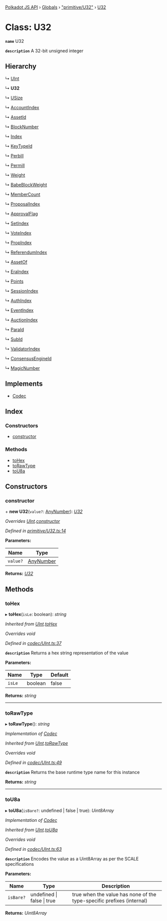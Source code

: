[Polkadot JS API](../README.md) › [Globals](../globals.md) › ["primitive/U32"](../modules/_primitive_u32_.md) › [U32](_primitive_u32_.u32.md)

# Class: U32

**`name`** U32

**`description`** 
A 32-bit unsigned integer

## Hierarchy

  ↳ [UInt](_codec_uint_.uint.md)

  ↳ **U32**

  ↳ [USize](_primitive_usize_.usize.md)

  ↳ [AccountIndex](_primitive_generic_accountindex_.accountindex.md)

  ↳ [AssetId](../interfaces/_interfaces_runtime_types_.assetid.md)

  ↳ [BlockNumber](../interfaces/_interfaces_runtime_types_.blocknumber.md)

  ↳ [Index](../interfaces/_interfaces_runtime_types_.index.md)

  ↳ [KeyTypeId](../interfaces/_interfaces_runtime_types_.keytypeid.md)

  ↳ [Perbill](../interfaces/_interfaces_runtime_types_.perbill.md)

  ↳ [Permill](../interfaces/_interfaces_runtime_types_.permill.md)

  ↳ [Weight](../interfaces/_interfaces_runtime_types_.weight.md)

  ↳ [BabeBlockWeight](../interfaces/_interfaces_babe_types_.babeblockweight.md)

  ↳ [MemberCount](../interfaces/_interfaces_collective_types_.membercount.md)

  ↳ [ProposalIndex](../interfaces/_interfaces_collective_types_.proposalindex.md)

  ↳ [ApprovalFlag](../interfaces/_interfaces_elections_types_.approvalflag.md)

  ↳ [SetIndex](../interfaces/_interfaces_elections_types_.setindex.md)

  ↳ [VoteIndex](../interfaces/_interfaces_elections_types_.voteindex.md)

  ↳ [PropIndex](../interfaces/_interfaces_democracy_types_.propindex.md)

  ↳ [ReferendumIndex](../interfaces/_interfaces_democracy_types_.referendumindex.md)

  ↳ [AssetOf](../interfaces/_interfaces_deprecated_types_.assetof.md)

  ↳ [EraIndex](../interfaces/_interfaces_staking_types_.eraindex.md)

  ↳ [Points](../interfaces/_interfaces_staking_types_.points.md)

  ↳ [SessionIndex](../interfaces/_interfaces_session_types_.sessionindex.md)

  ↳ [AuthIndex](../interfaces/_interfaces_imonline_types_.authindex.md)

  ↳ [EventIndex](../interfaces/_interfaces_system_types_.eventindex.md)

  ↳ [AuctionIndex](../interfaces/_interfaces_parachains_types_.auctionindex.md)

  ↳ [ParaId](../interfaces/_interfaces_parachains_types_.paraid.md)

  ↳ [SubId](../interfaces/_interfaces_parachains_types_.subid.md)

  ↳ [ValidatorIndex](../interfaces/_interfaces_parachains_types_.validatorindex.md)

  ↳ [ConsensusEngineId](_primitive_generic_consensusengineid_.consensusengineid.md)

  ↳ [MagicNumber](_metadata_magicnumber_.magicnumber.md)

## Implements

* [Codec](../interfaces/_types_.codec.md)

## Index

### Constructors

* [constructor](_primitive_u32_.u32.md#constructor)

### Methods

* [toHex](_primitive_u32_.u32.md#tohex)
* [toRawType](_primitive_u32_.u32.md#torawtype)
* [toU8a](_primitive_u32_.u32.md#tou8a)

## Constructors

###  constructor

\+ **new U32**(`value?`: [AnyNumber](../modules/_types_.md#anynumber)): *[U32](_primitive_u32_.u32.md)*

*Overrides [UInt](_codec_uint_.uint.md).[constructor](_codec_uint_.uint.md#constructor)*

*Defined in [primitive/U32.ts:14](https://github.com/polkadot-js/api/blob/b69d8ec789/packages/types/src/primitive/U32.ts#L14)*

**Parameters:**

Name | Type |
------ | ------ |
`value?` | [AnyNumber](../modules/_types_.md#anynumber) |

**Returns:** *[U32](_primitive_u32_.u32.md)*

## Methods

###  toHex

▸ **toHex**(`isLe`: boolean): *string*

*Inherited from [UInt](_codec_uint_.uint.md).[toHex](_codec_uint_.uint.md#tohex)*

*Overrides void*

*Defined in [codec/UInt.ts:37](https://github.com/polkadot-js/api/blob/b69d8ec789/packages/types/src/codec/UInt.ts#L37)*

**`description`** Returns a hex string representation of the value

**Parameters:**

Name | Type | Default |
------ | ------ | ------ |
`isLe` | boolean | false |

**Returns:** *string*

___

###  toRawType

▸ **toRawType**(): *string*

*Implementation of [Codec](../interfaces/_types_.codec.md)*

*Inherited from [UInt](_codec_uint_.uint.md).[toRawType](_codec_uint_.uint.md#torawtype)*

*Overrides void*

*Defined in [codec/UInt.ts:49](https://github.com/polkadot-js/api/blob/b69d8ec789/packages/types/src/codec/UInt.ts#L49)*

**`description`** Returns the base runtime type name for this instance

**Returns:** *string*

___

###  toU8a

▸ **toU8a**(`isBare?`: undefined | false | true): *Uint8Array*

*Implementation of [Codec](../interfaces/_types_.codec.md)*

*Inherited from [UInt](_codec_uint_.uint.md).[toU8a](_codec_uint_.uint.md#tou8a)*

*Overrides void*

*Defined in [codec/UInt.ts:63](https://github.com/polkadot-js/api/blob/b69d8ec789/packages/types/src/codec/UInt.ts#L63)*

**`description`** Encodes the value as a Uint8Array as per the SCALE specifications

**Parameters:**

Name | Type | Description |
------ | ------ | ------ |
`isBare?` | undefined &#124; false &#124; true | true when the value has none of the type-specific prefixes (internal)  |

**Returns:** *Uint8Array*
